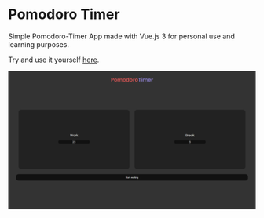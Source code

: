 # Pomodoro Timer

Simple Pomodoro-Timer App made with Vue.js 3 for personal use and learning purposes.

Try and use it yourself [here](https://sparkly-conkies-cc5d2b.netlify.app/).

![Screenshot](screenshot.png)